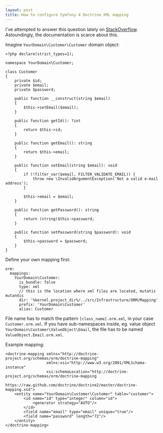 ```yaml
---
layout: post
title: How to configure Symfony 4 Doctrine XML mapping
---
```


I've attempted to answer this question lately on [StackOverflow](https://stackoverflow.com/questions/52962708/symfony-4-how-to-implement-doctrine-xml-orm-mapping/52963004#52963004). Astoundingly, the documentation is scarce about this.

Imagine `YourDomain\Customer\Customer` domain object:

```
<?php declare(strict_types=1);

namespace YourDomain\Customer;

class Customer
{
    private $id;
    private $email;
    private $password;

    public function __construct(string $email)
    {
        $this->setEmail($email);
    }

    public function getId(): ?int
    {
        return $this->id;
    }

    public function getEmail(): string
    {
        return $this->email;
    }

    public function setEmail(string $email): void
    {
        if (!filter_var($email, FILTER_VALIDATE_EMAIL)) {
            throw new \InvalidArgumentException('Not a valid e-mail address');
        }

        $this->email = $email;
    }

    public function getPassword(): string
    {
        return (string)$this->password;
    }

    public function setPassword(string $password): void
    {
        $this->password = $password;
    }
}
```

Define your own mapping first:

```
orm:
  mappings:
    YourDomain\Customer:
      is_bundle: false
      type: xml
      // this is the location where xml files are located, mutatis mutandis
      dir: '%kernel.project_dir%/../src/Infrastructure/ORM/Mapping'
      prefix: 'YourDomain\Customer'
      alias: Customer
```

File name has to match the pattern `[class_name].orm.xml`, in your case `Customer.orm.xml`. If you have sub-namespaces inside, eg. value object `YourDomain\Customer\ValueObject\Email`, the file has to be named `ValueObject.Email.orm.xml`.

Example mapping:

```
<doctrine-mapping xmlns="http://doctrine-project.org/schemas/orm/doctrine-mapping"
                  xmlns:xsi="http://www.w3.org/2001/XMLSchema-instance"
                  xsi:schemaLocation="http://doctrine-project.org/schemas/orm/doctrine-mapping
                   https://raw.github.com/doctrine/doctrine2/master/doctrine-mapping.xsd">
    <entity name="YourDomain\Customer\Customer" table="customer">
        <id name="id" type="integer" column="id">
            <generator strategy="AUTO"/>
        </id>
        <field name="email" type="email" unique="true"/>
        <field name="password" length="72"/>
    </entity>
</doctrine-mapping>
```

